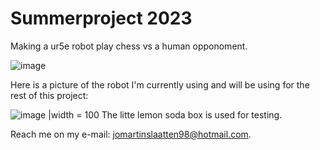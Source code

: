 # Summerproject 2023

Making a ur5e robot play chess vs a human opponoment. 

![image](https://github.com/jomartinsl/jomartinsl/assets/131768274/8dba7635-0e25-4945-98a5-6512dbd2c9fd)

Here is a picture of the robot I'm currently using and will be using for the rest of this project:

![image](https://github.com/jomartinsl/jomartinsl/assets/131768274/d7a20773-c669-4f7a-9223-bbee51f2cde6) |width = 100 
The litte lemon soda box is used for testing.






Reach me on my e-mail: jomartinslaatten98@hotmail.com.

